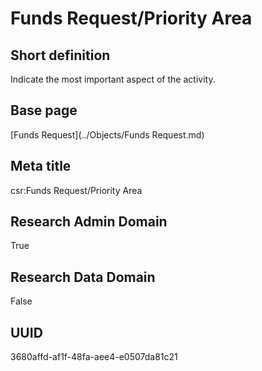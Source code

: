 # Funds Request/Priority Area
## Short definition
Indicate the most important aspect of the activity.
## Base page
[Funds Request](../Objects/Funds Request.md)
## Meta title
csr:Funds Request/Priority Area
## Research Admin Domain
True
## Research Data Domain
False
## UUID
3680affd-af1f-48fa-aee4-e0507da81c21
